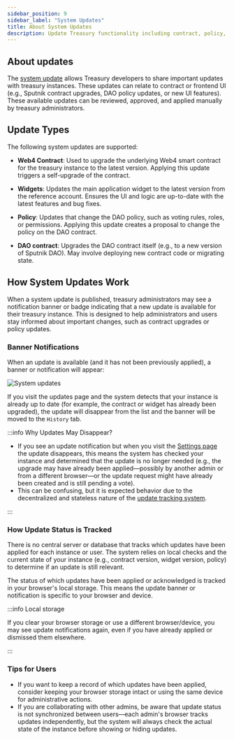 ```yaml
---
sidebar_position: 9
sidebar_label: "System Updates"
title: About System Updates
description: Update Treasury functionality including contract, policy, and app widget.
---
```


## About updates

The [system update](../dashboard/settings/settings.md#system-updates) allows Treasury developers to share important updates with treasury instances. These updates can relate to contract or frontend UI (e.g., Sputnik contract upgrades, DAO policy updates, or new UI features).
These available updates can be reviewed, approved, and applied manually by treasury administrators.

## Update Types

The following system updates are supported:

- **Web4 Contract**: Used to upgrade the underlying Web4 smart contract for the treasury instance to the latest version. Applying this update triggers a self-upgrade of the contract.

- **Widgets**: Updates the main application widget to the latest version from the reference account. Ensures the UI and logic are up-to-date with the latest features and bug fixes.

- **Policy**: Updates that change the DAO policy, such as voting rules, roles, or permissions. Applying this update creates a proposal to change the policy on the DAO contract.

- **DAO contract**: Upgrades the DAO contract itself (e.g., to a new version of Sputnik DAO). May involve deploying new contract code or migrating state.


## How System Updates Work

When a system update is published, treasury administrators may see a notification banner or badge indicating that a new update is available for their treasury instance. This is designed to help administrators and users stay informed about important changes, such as contract upgrades or policy updates.

### Banner Notifications

When an update is available (and it has not been previously applied), a banner or notification will appear:

<div class="screenshot">

![System updates](/img/settings/update-banner.png)

</div>

If you visit the updates page and the system detects that your instance is already up to date (for example, the contract or widget has already been upgraded), the update will disappear from the list and the banner will be moved to the `History` tab.

:::info Why Updates May Disappear?

  - If you see an update notification but when you visit the [Settings page](../dashboard/settings/settings.md) the update disappears, this means the system has checked your instance and determined that the update is no longer needed (e.g.,  the upgrade may have already been applied—possibly by another admin or from a different browser—or the update request might have already been created and is still pending a vote).
  - This can be confusing, but it is expected behavior due to the decentralized and stateless nature of the [update tracking system](#how-update-status-is-tracked).

:::

### How Update Status is Tracked

There is no central server or database that tracks which updates have been applied for each instance or user. The system relies on local checks and the current state of your instance (e.g., contract version, widget version, policy) to determine if an update is still relevant.

The status of which updates have been applied or acknowledged is tracked in your browser's local storage. This means the update banner or notification is specific to your browser and device.

:::info Local storage

If you clear your browser storage or use a different browser/device, you may see update notifications again, even if you have already applied or dismissed them elsewhere.

:::

### Tips for Users

- If you want to keep a record of which updates have been applied, consider keeping your browser storage intact or using the same device for administrative actions.
- If you are collaborating with other admins, be aware that update status is not synchronized between users—each admin's browser tracks updates independently, but the system will always check the actual state of the instance before showing or hiding updates.

